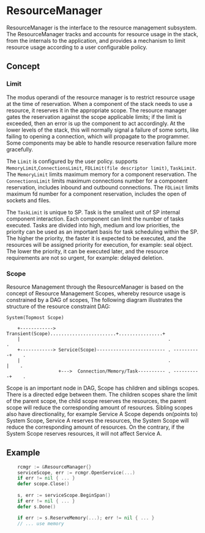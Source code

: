 # ResourceManager

ResourceManager is the interface to the resource management subsystem.
The ResourceManager tracks and accounts for resource usage in the stack,
from the internals to the application, and provides a mechanism to limit
resource usage according to a user configurable policy.

## Concept

### Limit

The modus operandi of the resource manager is to restrict resource usage 
at the time of reservation. When a component of the stack needs to use a 
resource, it reserves it in the appropriate scope. The resource manager 
gates the reservation against the scope applicable limits; if the limit is 
exceeded, then an error is up the component to act accordingly. At the lower 
levels of the stack, this will normally signal a failure of some sorts, like 
failing to opening a connection, which will propagate to the programmer. Some 
components may be able to handle resource reservation failure more gracefully.

The `Limit` is configured by the user policy. supports `MemoryLimit`,`ConnectionsLimit`, 
`FDLimit(file descriptor limit)`, `TaskLimit`. The `MemoryLimit` limits maximum memory 
for a component reservation. The `ConnectionsLimit` limits maximum connections number 
for a component reservation, includes inbound and outbound connections. The `FDLimit` 
limits maximum fd number for a component reservation, includes the open of sockets and 
files.

The `TaskLimit` is unique to SP. Task is the smallest unit of SP internal component 
interaction. Each component can limit the number of tasks executed. Tasks are divided 
into high, medium and low priorities, the priority can be used as an important basis 
for task scheduling within the SP. The higher the priority, the faster it is expected 
to be executed, and the resources will be assigned priority for execution, for example: 
seal object. The lower the priority, it can be executed later, and the resource 
requirements are not so urgent, for example: delayed deletion.

### Scope

Resource Management through the ResourceManager is based on the concept of Resource 
Management Scopes, whereby resource usage is constrained by a DAG of scopes, The following 
diagram illustrates the structure of the resource constraint DAG:

```
System(Topmost Scope)

	+------------> Transient(Scope)........................+................+
	|                                                      .                .
	+------------> Service(Scope)------------------------- . ----------+    .
	|                                                      .           |    .
			   	   +--->  Connection/Memory/Task---------- . ----------+    .
```

Scope is an important node in DAG, Scope has children and siblings scopes. There is a 
directed edge between them. The children scopes share the limit of the parent scope, the 
child scope reserves the resources, the parent scope will reduce the corresponding amount 
of resources. Sibling scopes also have directionality, for example Service A Scope depends 
on(points to) System Scope, Service A reserves the resources, the System Scope will reduce 
the corresponding amount of resources. On the contrary, if the System Scope reserves resources,
it will not affect Service A.

## Example

```go
    rcmgr := &ResourceManager{}
    serviceScope, err := rcmgr.OpenService(...)
	if err != nil { ... }
    defer scope.Close()
	
    s, err := serviceScope.BeginSpan()
	if err != nil { ... }
	defer s.Done()

	if err := s.ReserveMemory(...); err != nil { ... }
	// ... use memory
```
